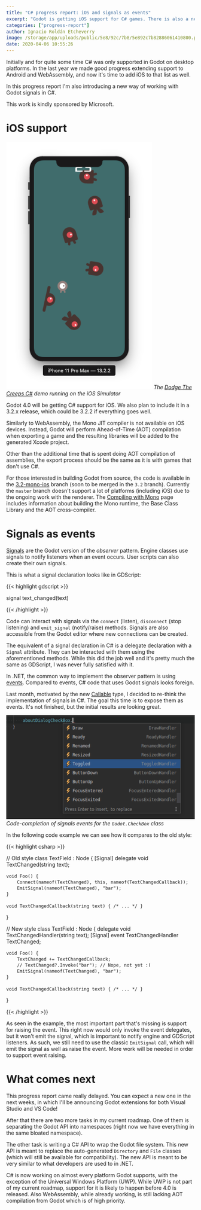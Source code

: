 ```yaml
---
title: "C# progress report: iOS and signals as events"
excerpt: "Godot is getting iOS support for C# games. There is also a new system for using Godot signals as C# events."
categories: ["progress-report"]
author: Ignacio Roldán Etcheverry
image: /storage/app/uploads/public/5e8/92c/7b8/5e892c7b82886061410800.png
date: 2020-04-06 10:55:26
---
```


Initially and for quite some time C# was only supported in Godot on desktop platforms. In the last year we made good progress extending support to Android and WebAssembly, and now it's time to add iOS to that list as well.

In this progress report I'm also introducing a new way of working with Godot signals in C#.

This work is kindly sponsored by Microsoft.

# iOS support

![DodgeTheCreepsCS on the iOS Simulator](/storage/app/media/mono/csharp_dodgethecreeps_ios_sim.png)
_The [Dodge The Creeps C#](https://github.com/godotengine/godot-demo-projects/tree/master/mono/dodge_the_creeps) demo running on the iOS Simulator_

Godot 4.0 will be getting C# support for iOS. We also plan to include it in a 3.2.x release, which could be 3.2.2 if everything goes well.

Similarly to WebAssembly, the Mono JIT compiler is not available on iOS devices. Instead, Godot will perform Ahead-of-Time (AOT) compilation when exporting a game and the resulting libraries will be added to the generated Xcode project.

Other than the additional time that is spent doing AOT compilation of assemblies, the export process should be the same as it is with games that don't use C#.

For those interested in building Godot from source, the code is available in the [3.2-mono-ios](https://github.com/godotengine/godot/tree/3.2-mono-ios) branch (soon to be merged in the `3.2` branch). Currently the `master` branch doesn't support a lot of platforms (including iOS) due to the ongoing work with the renderer.
The [Compiling with Mono](https://docs.godotengine.org/en/latest/development/compiling/compiling_with_mono.html) page includes information about building the Mono runtime, the Base Class Library and the AOT cross-compiler.

# Signals as events

[Signals](https://docs.godotengine.org/en/latest/getting_started/step_by_step/signals.html) are the Godot version of the _observer_ pattern. Engine classes use signals to notify listeners when an event occurs. User scripts can also create their own signals.

This is what a signal declaration looks like in GDScript:

{{< highlight gdscript >}}

signal text_changed(text)

{{< /highlight >}}

Code can interact with signals via the `connect` (listen), `disconnect` (stop listening) and `emit_signal` (notify/raise) methods. Signals are also accessible from the Godot editor where new connections can be created.

The equivalent of a signal declaration in C# is a delegate declaration with a `Signal` attribute. They can be interacted with them using the aforementioned methods. While this did the job well and it's pretty much the same as GDScript, I was never fully satisfied with it.

In .NET, the common way to implement the observer pattern is using [events](https://docs.microsoft.com/en-us/dotnet/standard/events/). Compared to events, C# code that uses Godot signals looks foreign.

Last month, motivated by the new [Callable](https://godotengine.org/article/core-refactoring-progress-report-1) type, I decided to re-think the implementation of signals in C#. The goal this time is to expose them as events. It's not finished, but the initial results are looking great.

![Code completion for signals events](/storage/app/media/mono/csharp_signals_as_events.png)
_Code-completion of signals events for the `Godot.CheckBox` class_

In the following code example we can see how it compares to the old style:

{{< highlight csharp >}}

// Old style
class TextField : Node {
    [Signal] delegate void TextChanged(string text);

    void Foo() {
        Connect(nameof(TextChanged), this, nameof(TextChangedCallback));
        EmitSignal(nameof(TextChanged), "bar");
    }

    void TextChangedCallback(string text) { /* ... */ }
}

// New style
class TextField : Node {
    delegate void TextChangedHandler(string text);
    [Signal] event TextChangedHandler TextChanged;

    void Foo() {
        TextChanged += TextChangedCallback;
        // TextChanged?.Invoke("bar"); // Nope, not yet :(
        EmitSignal(nameof(TextChanged), "bar");
    }

    void TextChangedCallback(string text) { /* ... */ }
}

{{< /highlight >}}

As seen in the example, the most important part that's missing is support for raising the event. This right now would only invoke the event delegates, but it won't emit the signal, which is important to notify engine and GDScript listeners. As such, we still need to use the classic `EmitSignal` call, which will emit the signal as well as raise the event. More work will be needed in order to support event raising.

# What comes next

This progress report came really delayed. You can expect a new one in the next weeks, in which I'll be announcing Godot extensions for both Visual Studio and VS Code!

After that there are two more tasks in my current roadmap. One of them is separating the Godot API into namespaces (right now we have everything in the same bloated namespace).

The other task is writing a C# API to wrap the Godot file system. This new API is meant to replace the auto-generated `Directory` and `File` classes (which will still be available for compatibility). The new API is meant to be very similar to what developers are used to in .NET.

C# is now working on almost every platform Godot supports, with the exception of the Universal Windows Platform (UWP). While UWP is not part of my current roadmap, support for it is likely to happen before 4.0 is released. Also WebAssembly, while already working, is still lacking AOT compilation from Godot which is of high priority.
